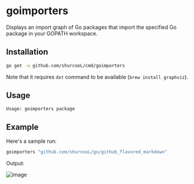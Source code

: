 goimporters
===========

Displays an import graph of Go packages that import the specified Go package in your GOPATH workspace.

Installation
------------

```bash
go get -u github.com/shurcooL/cmd/goimporters
```

Note that it requires `dot` command to be available (`brew install graphviz`).

Usage
-----

```
Usage: goimporters package
```

Example
-------

Here's a sample run:

```bash
goimporters "github.com/shurcooL/go/github_flavored_markdown"
```

Output:

![image](https://cloud.githubusercontent.com/assets/1924134/4436371/9442cd46-4774-11e4-9acb-500ac37c07a3.png)
